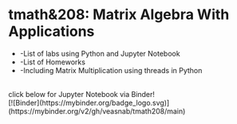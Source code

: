 
<h1>tmath&208: Matrix Algebra With Applications</h1>
<ul>
  <li>-List of labs using Python and Jupyter Notebook</li>
  <li>-List of Homeworks</li>
  <li>-Including Matrix Multiplication using threads in Python</li>
</ul>
<br/>click below for Jupyter Notebook via Binder!
<br/>[![Binder](https://mybinder.org/badge_logo.svg)](https://mybinder.org/v2/gh/veasnab/tmath208/main)
